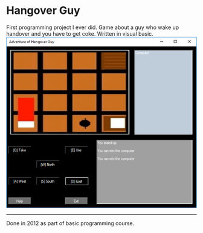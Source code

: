 # Hangover Guy
First programming project I ever did.
Game about a guy who wake up handover and you have to get coke.
Written in visual basic.
![screenshot](screenshot.PNG)

-------
Done in 2012 as part of basic programming course.
